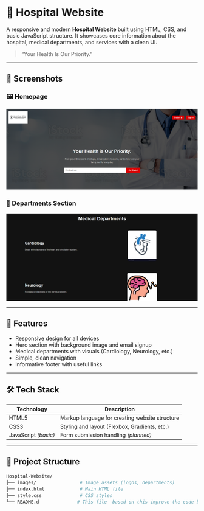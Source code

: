 # 🏥 Hospital Website

A responsive and modern **Hospital Website** built using HTML, CSS, and basic JavaScript structure. It showcases core information about the hospital, medical departments, and services with a clean UI.

> “Your Health Is Our Priority.”

---

## 📸 Screenshots

### 🖼️ Homepage
![Homepage Screenshot](https://github.com/ashabharti/hospital_website/blob/main/images/Screenshot1.png)

### 🏥 Departments Section
![Departments Screenshot](https://github.com/ashabharti/hospital_website/blob/main/images/Screenshot2.png)


---

## 🧠 Features

-  Responsive design for all devices
-  Hero section with background image and email signup
-  Medical departments with visuals (Cardiology, Neurology, etc.)
-  Simple, clean navigation
-  Informative footer with useful links

---

## 🛠️ Tech Stack

| Technology | Description |
|------------|-------------|
| HTML5      | Markup language for creating website structure |
| CSS3       | Styling and layout (Flexbox, Gradients, etc.) |
| JavaScript *(basic)* | Form submission handling *(planned)* |

---

## 📁 Project Structure

```bash
Hospital-Website/
├── images/                # Image assets (logos, departments)
├── index.html             # Main HTML file
├── style.css              # CSS styles
└── README.d              # This file  based on this improve the code but  only use html and css
